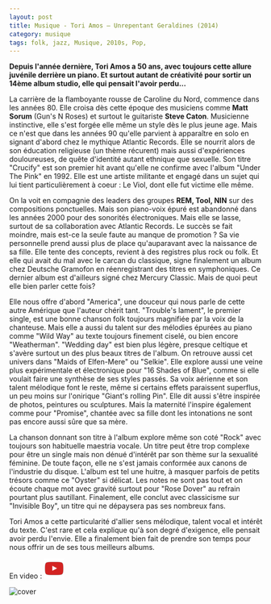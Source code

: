```yaml
---
layout: post
title: Musique - Tori Amos – Unrepentant Geraldines (2014)
category: musique
tags: folk, jazz, Musique, 2010s, Pop, 
---
```

**Depuis l'année dernière, Tori Amos a 50 ans, avec toujours cette allure juvénile derrière un piano. Et surtout autant de créativité pour sortir un 14ème album studio, elle qui pensait l'avoir perdu...**

La carrière de la flamboyante rousse de Caroline du Nord, commence dans les années 80. Elle croisa dès cette époque des musiciens comme **Matt Sorum** (Gun's N Roses) et surtout le guitariste **Steve Caton**. Musicienne instinctive, elle s'est forgée elle même un style dès le plus jeune age. Mais ce n'est que dans les années 90 qu'elle parvient à apparaître en solo en signant d'abord chez le mythique Atlantic Records. Elle se nourrit alors de son éducation religieuse (un thème récurent) mais aussi d'expériences douloureuses, de quête d'identité autant ethnique que sexuelle. Son titre "Crucify" est son premier hit avant qu'elle ne confirme avec l'album "Under The Pink" en 1992. Elle est une artiste militante et engagé dans un sujet qui lui tient particulièrement à coeur : Le Viol, dont elle fut victime elle même.

On la voit en compagnie des leaders des groupes **REM, Tool, NIN** sur des compositions ponctuelles. Mais son piano-voix épuré est abandonné dans les années 2000 pour des sonorités électroniques. Mais elle se lasse, surtout de sa collaboration avec Atlantic Records. Le succès se fait moindre, mais est-ce la seule faute au manque de promotion ? Sa vie personnelle prend aussi plus de place qu'auparavant avec la naissance de sa fille. Elle tente des concepts, revient à des registres plus rock ou folk. Et elle qui avait du mal avec le carcan du classique, signe finalement un album chez Deutsche Gramofon en réenregistrant des titres en symphoniques. Ce dernier album est d'ailleurs signé chez Mercury Classic. Mais de quoi peut elle bien parler cette fois?

Elle nous offre d'abord "America", une douceur qui nous parle de cette autre Amérique que l'auteur chérit tant. "Trouble's lament", le premier single, est une bonne chanson folk toujours magnifiée par la voix de la chanteuse. Mais elle a aussi du talent sur des mélodies épurées au piano comme "Wild Way" au texte toujours finement ciselé, ou bien encore "Weatherman". "Wedding day" est bien plus légère, presque celtique et s'avère surtout un des plus beaux titres de l'album. On retrouve aussi cet univers dans "Maids of Elfen-Mere" ou "Selkie". Elle explore aussi une veine plus expérimentale et électronique pour "16 Shades of Blue", comme si elle voulait faire une synthèse de ses styles passés. Sa voix aérienne et son talent mélodique font le reste, même si certains effets paraissent superflus, un peu moins sur l'onirique "Giant's rolling Pin". Elle dit aussi s'être inspirée de photos, peintures ou sculptures. Mais la maternité l'inspire également comme pour "Promise", chantée avec sa fille dont les intonations ne sont pas encore aussi sûre que sa mère.

La chanson donnant son titre à l'album explore même son coté "Rock" avec toujours son habituelle maestria vocale. Un titre peut être trop complexe pour être un single mais non dénué d'intérêt par son thème sur la sexualité féminine. De toute façon, elle ne s'est jamais conformée aux canons de l'industrie du disque. L'album est tel une huitre, à masquer parfois de petits trésors comme ce "Oyster" si délicat. Les notes ne sont pas tout et on écoute chaque mot avec gravité surtout pour "Rose Dover" au refrain pourtant plus sautillant. Finalement, elle conclut avec classicisme sur "Invisible Boy", un titre qui ne dépaysera pas ses nombreux fans.

Tori Amos a cette particularité d'allier sens mélodique, talent vocal et intérêt du texte. C'est rare et cela explique qu'à son degré d'exigence, elle pensait avoir perdu l'envie. Elle a finalement bien fait de prendre son temps pour nous offrir un de ses tous meilleurs albums.

En video : [![video](/images/youtube.png)](http://www.youtube.com/watch?v=_EAVmVijVw4)

![cover](https://filedn.eu/llqi9IBxlYouGRXYG2xlROb/img/2014/toriamos-unrepentant.jpg)
